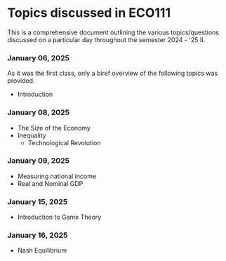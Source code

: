 # Topics discussed in ECO111

This is a comprehensive document outlining the various topics/questions discussed on a particular day throughout the semester 2024 - '25 II.

### January 06, 2025

As it was the first class, only a biref overview of the following topics was provided.

- Introduction

### January 08, 2025

- The Size of the Economy
- Inequality
    - Technological Revolution

### January 09, 2025

- Measuring national income
- Real and Nominal GDP

### January 15, 2025

- Introduction to Game Theory

### January 16, 2025

- Nash Equilibrium